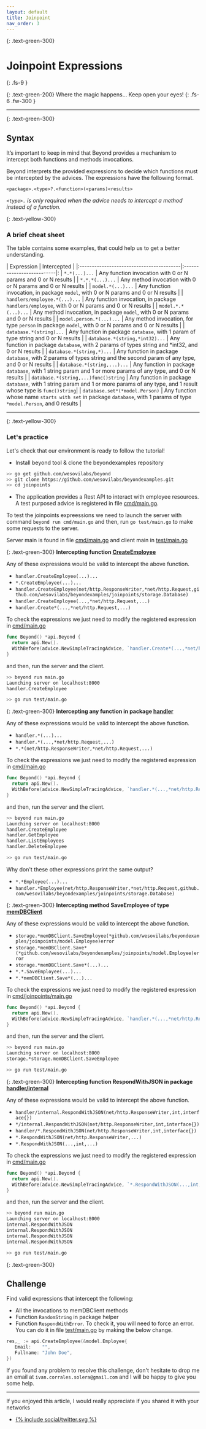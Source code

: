 ```yaml
---
layout: default
title: Joinpoint
nav_order: 3
---
```



{: .text-green-300}
# Joinpoint Expressions
{: .fs-9 }

{: .text-green-200}
Where the magic happens...  Keep open your eyes!
{: .fs-6 .fw-300 }

---

{: .text-green-300}
## Syntax

It’s important to keep in mind that Beyond provides a mechanism to intercept both functions and methods invocations.

Beyond interprets  the provided expressions to decide which functions must be intercepted by the advices. The expressions have the 
following format.

`<package>.<type>?.<function>(<params)<results>`

*`<type>.` is only required when the advice needs to intercept a method instead of a function.* 

{: .text-yellow-300}
### A brief cheat sheet 

The table contains some examples, that could help us to get a better understanding.

| Expression                               | Intercepted               |
|:-----------------------------------------|:--------------------------|:
| `*.*(...)...`                            | Any function invocation with 0 or N params and 0 or N results |
| `*.*.*(...)...`                          | Any method invocation with 0 or N params and 0 or N results |
| `model.*(...)...`                      | Any function invocation, in package `model`,  with 0 or N params and 0 or N results |
| `handlers/employee.*(...)...`          | Any function invocation, in package `handlers/employee`,  with 0 or N params and 0 or N results |
| `model.*.*(...)...`                      | Any method invocation, in package `model`,  with 0 or N params and 0 or N results |
| `model.person.*(...)...`                 | Any method invocation, for type `person` in package `model`,  with 0 or N params and 0 or N results |
| `database.*(string)...`                  | Any function in package `database`, with 1 param of type string and 0 or N results |
| `database.*(string,*int32)...`           | Any function in package `database`, with 2 params of types string and *int32, and 0 or N results |
| `database.*(string,*)...`                | Any function in package `database`, with 2 params of types string and the second param of any type, and 0 or N results |
| `database.*(string,...)...`              | Any function in package `database`, with 1 string param and 1 or more params of any type, and 0 or N results |
| `database.*(string,...)func()string`     | Any function in package `database`, with 1 string param and 1 or more params of any type, and 1 result whose type is `func()string`|
| `database.set*(*model.Person)`        | Any function whose name `starts with set` in package `database`, with 1 params of type `*model.Person`, and 0 results |

---

{: .text-yellow-300}
### Let's practice

Let's check that our environment is ready to follow the tutorial!
 
- Install beyond tool & clone the beyondexamples repository
```bash
>> go get github.com/wesovilabs/beyond
>> git clone https://github.com/wesovilabs/beyondexamples.git
>> cd joinpoints
```

-  The application provides a Rest API to interact with employee resources. A test purposed advice is 
registered in file [cmd/main.go](https://github.com/wesovilabs/beyondexamples/blob/master/cmd/joinpoints/main.go#L14).

To test the joinpoints expreessions we need to launch the server with command `beyond run cmd/main.go` and then, 
run `go test/main.go` to make some requests to the server. 

Server main is found in file [cmd/main.go](https://github.com/wesovilabs/beyondexamples/blob/master/joinpoints/cmd/main.go#L19) 
and client main in [test/main.go](https://github.com/wesovilabs/beyondexamples/blob/master/joinpoints/test/main.go)


{: .text-green-300}
**Intercepting function [CreateEmployee](https://github.com/wesovilabs/beyondexamples/blob/master/joinpoints/handler/employee.go#L12)**

Any of these expressions would be valid to intercept the above function.
- `handler.CreateEmployee(...)...`
- `*.CreateEmployee(...)...`
- `handler.CreateEmployee(net/http.ResponseWriter,*net/http.Request,github.com/wesovilabs/beyondexamples/joinpoints/storage.Database)`
- `handler.CreateEmployee(...,*net/http.Request,...)`
- `handler.Create*(...,*net/http.Request,...)`

To check the expressions we just need to modify the registered expression in [cmd/main.go](https://github.com/wesovilabs/beyondexamples/blob/master/joinpoints/cmd/main.go#L19)
```go
func Beyond() *api.Beyond {
  return api.New().
  WithBefore(advice.NewSimpleTracingAdvice, `handler.Create*(...,*net/http.Request,...)`)
}
```
and then, run the server and the client.
```bash
>> beyond run main.go
Launching server on localhost:8000
handler.CreateEmployee
```
```bash
>> go run test/main.go
```

{: .text-green-300}
**Intercepting any function in package [handler](https://github.com/wesovilabs/beyondexamples/blob/master/joinpoints/handler/employee.go)**

Any of these expressions would be valid to intercept the above function.
- `handler.*(...)...`
- `handler.*(...,*net/http.Request,...)`
- `*.*(net/http.ResponseWriter,*net/http.Request,...)`

To check the expressions we just need to modify the registered expression in [cmd/main.go](https://github.com/wesovilabs/beyondexamples/blob/master/joinpoints/cmd/main.go#L19)
```go
func Beyond() *api.Beyond {
  return api.New().
  WithBefore(advice.NewSimpleTracingAdvice, `handler.*(...,*net/http.Request,...)`)
}
```
and then, run the server and the client.
```bash
>> beyond run main.go
Launching server on localhost:8000
handler.CreateEmployee
handler.GetEmployee
handler.ListEmployees
handler.DeleteEmployee
```
```bash
>> go run test/main.go
```

Why don't these other expressions print the same output?
- `*.*Employee(...)...`
- `handler.*Employee(net/http.ResponseWriter,*net/http.Request,github.com/wesovilabs/beyondexamples/joinpoints/storage.Database)`
  

{: .text-green-300}
**Intercepting method SaveEmployee of type [memDBClient](https://github.com/wesovilabs/beyondexamples/blob/master/joinpoints/storage/mem.go#L20)**

Any of these expressions would be valid to intercept the above function.
- `storage.*memDBClient.SaveEmployee(*github.com/wesovilabs/beyondexamples/joinpoints/model.Employee)error`
- `storage.*memDBClient.Save*(*github.com/wesovilabs/beyondexamples/joinpoints/model.Employee)error`
- `storage.*memDBClient.Save*(...)...`
- `*.*.SaveEmployee(...)...`
- `*.*memDBClient.Save*(...)...`
  
To check the expressions we just need to modify the registered expression in [cmd/joinpoints/main.go](https://github.com/wesovilabs/beyondexamples/blob/master/joinpoints/cmd/main.go#L19)
```go
func Beyond() *api.Beyond {
  return api.New().
  WithBefore(advice.NewSimpleTracingAdvice, `handler.*(...,*net/http.Request,...)`)
}
```
and then, run the server and the client.
```bash
>> beyond run main.go
Launching server on localhost:8000
storage.*storage.memDBClient.SaveEmployee
```
```bash
>> go run test/main.go
```

{: .text-green-300}
**Intercepting function RespondWithJSON in package [handler/internal](https://github.com/wesovilabs/beyondexamples/blob/master/joinpoints/handler/internal/helper.go#L14)**

Any of these expressions would be valid to intercept the above function.
- `handler/internal.RespondWithJSON(net/http.ResponseWriter,int,interface{})`
- `*/internal.RespondWithJSON(net/http.ResponseWriter,int,interface{})`
- `handler/*.RespondWithJSON(net/http.ResponseWriter,int,interface{})`
- `*.RespondWithJSON(net/http.ResponseWriter,...)`
- `*.RespondWithJSON(...,int,...)`

To check the expressions we just need to modify the registered expression in [cmd/main.go](https://github.com/wesovilabs/beyondexamples/blob/master/joinpoints/cmd/main.go#L19)
```go
func Beyond() *api.Beyond {
  return api.New().
  WithBefore(advice.NewSimpleTracingAdvice, `*.RespondWithJSON(...,int,...)`)
}
```
and then, run the server and the client.
```bash
>> beyond run main.go
Launching server on localhost:8000
internal.RespondWithJSON
internal.RespondWithJSON
internal.RespondWithJSON
internal.RespondWithJSON
```
```bash
>> go run test/main.go
```

{: .text-green-300}
## Challenge

Find valid expressions that intercept the following:

- All the invocations to memDBClient methods
- Function `RandomString` in package helper
- Function `RespondWithError`. To check it, you will need to force an error. You can do it in file [test/main.go](https://github.com/wesovilabs/beyondexamples/blob/master/joinpoints/test/main.go#L22) by making the below change. 
```go
res,_ := api.CreateEmployee(&model.Employee{
   Email:    "",
   Fullname: "John Doe",
})
```

If you found any problem to resolve this challenge, don't hesitate to drop me an email at `ivan.corrales.solera@gmail.com` and I will
be happy to give you some help.

---

If you enjoyed this article, I would really appreciate if you shared it with your networks


<div class="socialme">
    <ul>
        <li class="twitter">
            <a href="https://twitter.com/intent/tweet?via={{site.data.social.twitter.username}}&url={{ site.data.social.twitter.url | uri_escape}}&text={{ site.data.social.twitter.message | uri_escape}}" target="_blank">
                {% include social/twitter.svg %}
            </a>
        </li>
    </ul>
</div>
